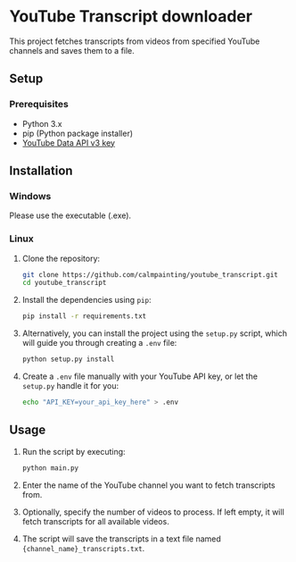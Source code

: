 # YouTube Transcript downloader
This project fetches transcripts from videos from specified YouTube channels and saves them to a file.

## Setup

### Prerequisites

- Python 3.x
- pip (Python package installer)
- [YouTube Data API v3 key](https://console.cloud.google.com/apis/library/youtube.googleapis.com)

## Installation

### Windows

Please use the executable (.exe).

### Linux

1. Clone the repository:

    ```bash
    git clone https://github.com/calmpainting/youtube_transcript.git
    cd youtube_transcript
    ```

2. Install the dependencies using `pip`:

    ```bash
    pip install -r requirements.txt
    ```

3. Alternatively, you can install the project using the `setup.py` script, which will guide you through creating a `.env` file:

    ```bash
    python setup.py install
    ```

4. Create a `.env` file manually with your YouTube API key, or let the `setup.py` handle it for you:

    ```bash
    echo "API_KEY=your_api_key_here" > .env
    ```

## Usage

1. Run the script by executing:

    ```bash
    python main.py
    ```

2. Enter the name of the YouTube channel you want to fetch transcripts from.

3. Optionally, specify the number of videos to process. If left empty, it will fetch transcripts for all available videos.

4. The script will save the transcripts in a text file named `{channel_name}_transcripts.txt`.
